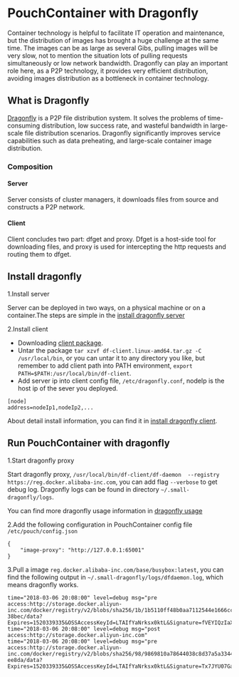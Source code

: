 # PouchContainer with Dragonfly

Container technology is helpful to facilitate IT operation and maintenance, but the distribution of images has brought a huge challenge at the same time. The images can be as large as several Gibs, pulling images will be very slow, not to mention the situation lots of pulling requests simultaneously or low network bandwidth. Dragonfly can play an important role here, as a P2P technology, it provides very efficient distribution, avoiding images distribution as a bottleneck in container technology.

## What is Dragonfly

[Dragonfly](https://github.com/alibaba/Dragonfly#installation) is a P2P file distribution system. It solves the problems of time-consuming distribution, low success rate, and wasteful bandwidth in large-scale file distribution scenarios. Dragonfly significantly improves service capabilities such as data preheating, and large-scale container image distribution.

### Composition

#### Server

Server consists of cluster managers, it downloads files from source and constructs a P2P network.

#### Client

Client concludes two part: dfget and proxy. Dfget is a host-side tool for downloading files, and proxy is used for intercepting the http requests and routing them to dfget.

## Install dragonfly

1.Install server

Server can be deployed in two ways, on a physical machine or on a container.The steps are simple in the [install dragonfly server](https://github.com/alibaba/Dragonfly/blob/master/docs/install_server.md)

2.Install client

- Downloading [client package](https://github.com/alibaba/Dragonfly/blob/master/package/df-client.linux-amd64.tar.gz).
- Untar the package `tar xzvf df-client.linux-amd64.tar.gz -C /usr/local/bin`, or you can untar it to any directory you like, but remember to add client path into PATH environment, `export PATH=$PATH:/usr/local/bin/df-client`.
- Add server ip into client config file, `/etc/dragonfly.conf`, nodeIp is the host ip of the sever you deployed.

```
[node]
address=nodeIp1,nodeIp2,...
```

About detail install information, you can find it in [install dragonfly client](https://github.com/alibaba/Dragonfly/blob/master/docs/install_client.md).

## Run PouchContainer with dragonfly

1.Start dragonfly proxy

Start dragonfly proxy, `/usr/local/bin/df-client/df-daemon  --registry https://reg.docker.alibaba-inc.com`, you can add flag `--verbose` to get debug log. Dragonfly logs can be found in
directory `~/.small-dragonfly/logs`.

You can find  more dragonfly usage information in [dragonfly usage](https://github.com/alibaba/Dragonfly/blob/master/docs/usage.md)

2.Add the following configuration in PouchContainer config file `/etc/pouch/config.json`

```
{
    "image-proxy": "http://127.0.0.1:65001"
}
```

3.Pull a image `reg.docker.alibaba-inc.com/base/busybox:latest`, you can find the following output in `~/.small-dragonfly/logs/dfdaemon.log`, which means dragonfly works.

```
time="2018-03-06 20:08:00" level=debug msg="pre access:http://storage.docker.aliyun-inc.com/docker/registry/v2/blobs/sha256/1b/1b5110ff48b0aa7112544e1666cc7199f812243ded4128f0a1b2be027c7    38bec/data?Expires=1520339335&OSSAccessKeyId=LTAIfYaNrksx0ktL&Signature=fVEYIQzIaXyqIcAhypbmzaUx5x8%3D"
time="2018-03-06 20:08:00" level=debug msg="post access:http://storage.docker.aliyun-inc.com"
time="2018-03-06 20:08:00" level=debug msg="pre access:http://storage.docker.aliyun-inc.com/docker/registry/v2/blobs/sha256/98/9869810a78644038c8d37a5a3344de0217cb37bcc2caa2313036c6948b0    ee8da/data?Expires=1520339335&OSSAccessKeyId=LTAIfYaNrksx0ktL&Signature=Tx7JYU07Gap8RfasvCe0JGAUCo4%3D"
```